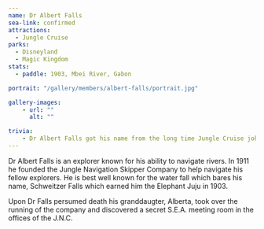 ```yaml
---
name: Dr Albert Falls
sea-link: confirmed
attractions: 
  - Jungle Cruise
parks:
  - Disneyland
  - Magic Kingdom
stats:
  - paddle: 1903, Mbei River, Gabon

portrait: "/gallery/members/albert-falls/portrait.jpg"

gallery-images:
    - url: ""
      alt: ""

trivia:
    - Dr Albert Falls got his name from the long time Jungle Cruise joke about Schweitzer Falls, which was named after Albert Schweitzer
---
```


Dr Albert Falls is an explorer known for his ability to navigate rivers. In 1911 he founded the Jungle Navigation Skipper Company to help navigate his fellow explorers. He is best well known for the water fall which bares his name, Schweitzer Falls which earned him the Elephant Juju in 1903.

Upon Dr Falls persumed death his granddaugter, Alberta, took over the running of the company and discovered a secret S.E.A. meeting room in the offices of the J.N.C.
